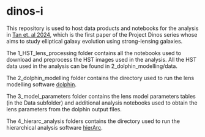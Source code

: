 # dinos-i 

This repository is used to host data products and notebooks for the analysis in [Tan et. al 2024](https://ui.adsabs.harvard.edu/abs/2023arXiv231109307T/abstract), which is the first paper of the Project Dinos series whose aims to study elliptical galaxy evolution using strong-lensing galaxies.

The 1_HST_lens_processing folder contains all the notebooks used to download and preprocess the HST images used in the analysis. All the HST data used in the analysis can be found in 2_dolphin_modelling/data.

The 2_dolphin_modelling folder contains the directory used to run the lens modelling software [dolphin](https://github.com/ajshajib/dolphin).  

The 3_model_parameters folder contains the lens model parameters tables (in the Data subfolder) and additional analysis notebooks used to obtain the lens parameters from the dolphin output files.

The 4_hierarc_analysis folders contains the directory used to run the hierarchical analysis software [hierArc](https://github.com/sibirrer/hierArc/).


